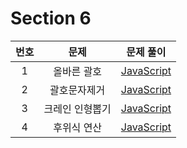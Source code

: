# Section 6

| 번호 |      문제       |              문제 풀이               |
| :--: | :-------------: | :----------------------------------: |
|  1   |   올바른 괄호   |   [JavaScript](./1-올바른_괄호.js)   |
|  2   |  괄호문자제거   |  [JavaScript](./2-괄호문자제거.js)   |
|  3   | 크레인 인형뽑기 | [JavaScript](./3-크레인_인형뽑기.js) |
|  4   |   후위식 연산   |   [JavaScript](./4-후위식_연산.js)   |
